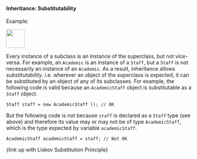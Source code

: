 <link rel="stylesheet" href="{{baseUrl}}/css/textbook.css">

<div class="website-content">

#### Inheritance: Substitutability

<div id="main">

<tip-box>

Example:

<img src="{{baseUrl}}/oop/inheritance/substitutability/images/staff.png" height="50" />
<p/>

</tip-box>

Every instance of a subclass is an instance of the superclass, but not vice-versa. For example, an `Academic` is an instance of a `Staff`, but a `Staff` is not necessarily an instance of an `Academic`. As a result, inheritance allows _substitutability_. i.e. wherever an object of the superclass is expected, it can be substituted by an object of any of its subclasses. For example, the following code is valid because an `AcademicStaff` object is substitutable as a `Staff` object.

```
Staff staff = new AcademicStaff (); // OK
```

But the following code is not because `staff` is declared as a `Staff` type (see above) and therefore its value may or may not be of  type `AcademicStaff`, which is the type expected by variable `academicStaff`.

```
AcademicStaff academicStaff = staff; // Not OK
```

{link up with Liskov Substitution Principle}

<!-- extras ------------------------------------------------------------------------------------ -->

<panel header=":paperclip: Extras" expandable type="seamless" expanded>

  <panel header=":mortar_board: Learning Outcomes" expandable type="seamless">
    <include src="exercises.md" />
  </panel>

  <panel header=":package: Resources" expandable type="seamless">
    <include src="resources.md" />
  </panel>

</panel>

</div>
</div>
